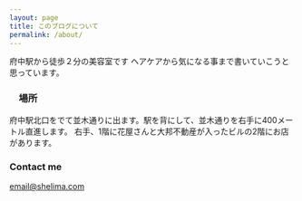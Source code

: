 ```yaml
---
layout: page
title: このブログについて
permalink: /about/
---
```


府中駅から徒歩２分の美容室です
ヘアケアから気になる事まで書いていこうと思っています。

### 　場所

府中駅北口をでて並木通りに出ます。駅を背にして、並木通りを右手に400メートル直進します。
右手、1階に花屋さんと大邦不動産が入ったビルの2階にお店があります。

### Contact me

[email@shelima.com](mailto:emailshelima@shelima.com)
